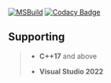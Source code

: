 [![MSBuild](https://github.com/LeeEndl/Neko/actions/workflows/msbuild.yml/badge.svg?branch=latest)](https://github.com/LeeEndl/Neko/actions/workflows/msbuild.yml) [![Codacy Badge](https://app.codacy.com/project/badge/Grade/38519a15520846e6bddb9ec73e6b45bb)](https://app.codacy.com/gh/LeeEndl/Neko/dashboard?utm_source=gh&utm_medium=referral&utm_content=&utm_campaign=Badge_grade)
## Supporting

> - **C++17** and above
> 
> - **Visual Studio 2022**
